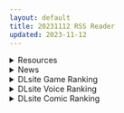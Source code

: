 ```yaml
---
layout: default
title: 20231112 RSS Reader
updated: 2023-11-12
---
```


<details class='content-parent'>
<summary>
Resources
</summary>
<details class='content-child'>
<summary>
<span class='rss-title'> [合集][すぱいらる (在誠舞あゆか+)] 娘の友達のメスガキに犯されました (1-4) </span> <a class='rss-link' href='https://gmgard.com/gm124083' target='_blank'>&nbsp;</a>
<div class='rss-published'> 🕛 20231111 14:13:01</div>
</summary>
<img src="https://static.gmgard.us/Images/upload/12080112213002837.jpg" /><br /><p>讲的是一群淫荡的雌小鬼们如何狩猎同学父亲的肉棒，满足自己那饥渴小穴的故事。</p>
</details>
<details class='content-child'>
<summary>
<span class='rss-title'> [无修正][未知字幕组] [バニラ] 独占 1+2 </span> <a class='rss-link' href='https://gmgard.com/gm124082' target='_blank'>&nbsp;</a>
<div class='rss-published'> 🕛 20231111 12:27:49</div>
</summary>
<img src="https://iili.io/JBpLUzb.gif" /><br /><p>放飞自我的画风&nbsp;两个人渣在网络上传自己啪啪啪的视频 然后看谁的作品投票多&nbsp;</p>
</details>
<details class='content-child'>
<summary>
<span class='rss-title'> [补档][風のごとく! (風吹ぽに](サンクリ 2018 Summer) はじめてのせかいじゅEXTRA LOVEPOTION (世界樹の迷宮) </span> <a class='rss-link' href='https://gmgard.com/gm124050' target='_blank'>&nbsp;</a>
<div class='rss-published'> 🕛 20231111 11:48:30</div>
</summary>
<img src="https://static.gmgard.us/Images/upload/12519081529336890.jpg" /><br /><p>精灵系大姐姐RBQ，另外求汉化</p>
</details>
<details class='content-child'>
<summary>
<span class='rss-title'> [Steam官方中文版][231104][LYCORIS]UsoNatsu ~The Summer Romance Bloomed From A Lie~ 始于谎言的夏日恋情[2.87GB] </span> <a class='rss-link' href='https://gmgard.com/gm124079' target='_blank'>&nbsp;</a>
<div class='rss-published'> 🕛 20231111 11:48:28</div>
</summary>
<img src="https://static.gmgard.us/Images/upload/11317111720316837.jpg" /><br /><p>Steam链接：https://store.steampowered.com/app/1575980/_/</p>
</details>
<details class='content-child'>
<summary>
<span class='rss-title'> [MMD]Kimagure Mercy Marin Kitagawa Sex Stockings(Alternative Version) (by Shark100 ) </span> <a class='rss-link' href='https://gmgard.com/gm124080' target='_blank'>&nbsp;</a>
<div class='rss-published'> 🕛 20231111 11:47:29</div>
</summary>
<img src="https://static.gmgard.us/Images/upload/10434111804156745.jpg" /><br /><p>鲨鱼佬久违的更新，据他自己说是因为病了【好像是胃部开裂还是啥的，机翻质量不太行】，所以一直没办法集中精神制作视频，这次是二月份的视频的差分【加了丝袜】，新视频是正在制作了，希望能尽快见到吧</p>
</details>
<details class='content-child'>
<summary>
<span class='rss-title'> [官方中文][RJ01116244][家猫コンパス]運命のメスガキ:夏編~●学生の妹とそのメスガキ仲間に財布扱いされたから、チンコで躾けてやった![378MB] </span> <a class='rss-link' href='https://gmgard.com/gm124081' target='_blank'>&nbsp;</a>
<div class='rss-published'> 🕛 20231111 11:47:21</div>
</summary>
<img src="https://static.gmgard.us/Images/upload/12024111937488753.jpg" /><br /><p>DL补票链接：</p>
</details>
<details class='content-child'>
<summary>
<span class='rss-title'> 恋活himiko部分人物卡 </span> <a class='rss-link' href='https://gmgard.com/gm124076' target='_blank'>&nbsp;</a>
<div class='rss-published'> 🕛 20231111 10:31:12</div>
</summary>
<img src="https://static.gmgard.us/Images/upload/13444111635465429.jpg" /><br /><p>7天</p>
</details>
<details class='content-child'>
<summary>
<span class='rss-title'> 求狼星屋的リンカノ -白濁の輪舞曲-和ヘイジング ~白濁の伝統~ </span> <a class='rss-link' href='https://gmgard.com/gm124062' target='_blank'>&nbsp;</a>
<div class='rss-published'> 🕛 20231111 10:01:20</div>
</summary>
<img src="https://static.gmgard.us/Images/upload/54714111743526991.jpg" /><br /><p>求如题的两部作品，マワサレヒメ -白濁の記憶-已经找到了，リンカノ -白濁の輪舞曲-连接都过期了，ヘイジング ～白濁の伝統～没找到资源。</p>
</details>
<details class='content-child'>
<summary>
<span class='rss-title'> [Steam官中][231024][1000-REKA]早咲きのくろゆり 提早绽放的黑百合[1.71GB] </span> <a class='rss-link' href='https://gmgard.com/gm124078' target='_blank'>&nbsp;</a>
<div class='rss-published'> 🕛 20231111 10:00:00</div>
</summary>
<img src="https://static.gmgard.us/Images/upload/6954111718256443.jpg" /><br /><p>那或许是在冬季提早绽放且格格不入的黑百合的诅咒――毕业前，爱上少女的少女……。 但这份纯粹的感情，却因为“悲剧的循环”而四分五裂。玩家将通过[插入选项][输入文字]来编织少女的情怀。</p>
</details>
<details class='content-child'>
<summary>
<span class='rss-title'> [游戏合集] [ALLDICE] 游戏合集(两部)⑮ [樱盒/800MB] </span> <a class='rss-link' href='https://gmgard.com/gm124077' target='_blank'>&nbsp;</a>
<div class='rss-published'> 🕛 20231111 08:57:59</div>
</summary>
<img src="https://file.cangku.moe/images/d9509f8e0f58cf026c13e9ebc86a4128.webp" /><br /><p>https://music.163.com/#/program?id=2531806960</p>
</details>
<details class='content-child'>
<summary>
<span class='rss-title'> 【新汉化作品】[まどそふと] ワガママハイスペックOC / 任性highspec OC 汉化硬盘版[黄色相簿个人汉化][9.5G][BDOD] </span> <a class='rss-link' href='https://spring-plus.net/read.php?tid=2002410' target='_blank'>&nbsp;</a>
<div class='rss-published'> 🕛 20231111 08:40:13</div>
</summary>
<img src='https://img.imoutomoe.net/\images/2023/11/11/00.jpg'/>
<img src='https://img.imoutomoe.net/\images/2023/11/11/000fb388001b3cbf7a0.jpg'/>
<img src='https://i.loli.net/2018/02/15/5a85acfe5dde3.jpg'/>
<img src='https://i.loli.net/2018/02/15/5a85ad5e513c6.jpg'/>
[img]https://img.imoutomoe.net ..
</details>
<details class='content-child'>
<summary>
<span class='rss-title'> [游戏合集] DL上furry 游戏小合集(13部)⑭ [樱盒/4.7GB] </span> <a class='rss-link' href='https://gmgard.com/gm124075' target='_blank'>&nbsp;</a>
<div class='rss-published'> 🕛 20231111 08:26:13</div>
</summary>
<img src="https://static.gmgard.us/Images/upload/84813111626130006.jpg" /><br /><p>https://music.163.com/#/program?id=2531806960</p>
</details>
<details class='content-child'>
<summary>
<span class='rss-title'> [黑猫汉化][RJ233486][ORCSOFT]お前の母ちゃん、良い女だよな (你的妈妈,真是个好女人啊)[全CG/PC+安卓][1.12G] </span> <a class='rss-link' href='https://gmgard.com/gm124074' target='_blank'>&nbsp;</a>
<div class='rss-published'> 🕛 20231111 07:01:14</div>
</summary>
<img src="https://static.gmgard.us/Images/upload/58238111431426715.jpg" /><br /><p>我知道比不过精翻不用给我说了</p>
</details>
<details class='content-child'>
<summary>
<span class='rss-title'> 【新汉化作品】[自购][无码][スーパーバッド ] 夜歩き / 夜行 无码汉化硬盘版[官方简繁中日英文][1.11G][BDOD] </span> <a class='rss-link' href='https://spring-plus.net/read.php?tid=2002238' target='_blank'>&nbsp;</a>
<div class='rss-published'> 🕛 20231111 05:14:34</div>
</summary>
<img src='https://img.imoutomoe.net/\images/2023/11/11/0.jpg'/>
<img src='https://img.imoutomoe.net/\images/2023/11/11/000.jpg'/>
<img src='https://img.imoutomoe.net/\images/2023/11/11/1dc61fcb0d3499a1e.jpg'/>
[img]https://cdn.akamai.steamstatic.com/steam/apps/2416650/header_schinese.jpg?t=16 ..
</details>

</details>
<details class='content-parent'>
<summary>
News
</summary>
<details class='content-child'>
<summary>
<span class='rss-title'> DLsite熱賣新作《侵蝕的許普諾斯》，催眠學園的巨乳學生會長隻身對抗一切 </span> <a class='rss-link' href='https://www.4gamers.com.tw/news/detail/60902/dlstite-rj01082260-review' target='_blank'>&nbsp;</a>
<div class='rss-published'> 🕛 20231111 19:51:19</div>
</summary>
<img src="https://img.4gamers.com.tw/news-image/fcd35eca-4045-4b6b-bc86-500bdc23a606.jpg"/>
認真打球…不，讀書好嗎
</details>

</details>
<details class='content-parent'>
<summary>
DLsite Game Ranking
</summary>
<details class='content-child'>
<summary>
<span class='rss-title'> 冒険者の宿へようこそ!2 / patch.1 他愛略奪ぱっち [ぺぺろんちーの] </span> <a class='rss-link' href='https://www.dlsite.com/maniax/work/=/product_id/RJ01105759.html' target='_blank'>&nbsp;</a>
<div class='rss-published'> 🕛 20231112 13:09:10</div>
</summary>
<img src ="http://img.dlsite.jp/modpub/images2/work/doujin/RJ01106000/RJ01105759_img_main.jpg"/><br/>冒険者の宿へようこそ!2のアップグレードデータです
</details>
<details class='content-child'>
<summary>
<span class='rss-title'> 冒険者の宿へようこそ!2 [ぺぺろんちーの] </span> <a class='rss-link' href='https://www.dlsite.com/maniax/work/=/product_id/RJ01081301.html' target='_blank'>&nbsp;</a>
<div class='rss-published'> 🕛 20231112 13:09:10</div>
</summary>
<img src ="http://img.dlsite.jp/modpub/images2/work/doujin/RJ01082000/RJ01081301_img_main.jpg"/><br/>新たな冒険者の宿へお待ちしております。
</details>
<details class='content-child'>
<summary>
<span class='rss-title'> Handyman Legend ハンディマン・レジェンド [超真剣Studio] </span> <a class='rss-link' href='https://www.dlsite.com/maniax/work/=/product_id/RJ01036146.html' target='_blank'>&nbsp;</a>
<div class='rss-published'> 🕛 20231112 13:09:10</div>
</summary>
<img src ="http://img.dlsite.jp/modpub/images2/work/doujin/RJ01037000/RJ01036146_img_main.jpg"/><br/>君はスマートフォンアプリで案件を受注しているハンディマンです。 お客様の家にある様々な問題を解決し、時には他の問題も「解決」してあげる...
</details>
<details class='content-child'>
<summary>
<span class='rss-title'> ハチナ怪異譚 [八角家] </span> <a class='rss-link' href='https://www.dlsite.com/maniax/work/=/product_id/RJ431925.html' target='_blank'>&nbsp;</a>
<div class='rss-published'> 🕛 20231112 13:09:10</div>
</summary>
<img src ="http://img.dlsite.jp/modpub/images2/work/doujin/RJ432000/RJ431925_img_main.jpg"/><br/>ぴっちりインナー和装少女が催眠・拘束・状態異常まみれになりながら戦う濃厚Hアクション
</details>
<details class='content-child'>
<summary>
<span class='rss-title'> モンスターブラックマーケット完全版 [チーム-アップルパイ] </span> <a class='rss-link' href='https://www.dlsite.com/maniax/work/=/product_id/RJ01022169.html' target='_blank'>&nbsp;</a>
<div class='rss-published'> 🕛 20231112 13:09:10</div>
</summary>
<img src ="http://img.dlsite.jp/modpub/images2/work/doujin/RJ01023000/RJ01022169_img_main.jpg"/><br/>モンスターブラックマーケット本編とDLCのセットです。
</details>

</details>
<details class='content-parent'>
<summary>
DLsite Voice Ranking
</summary>
<details class='content-child'>
<summary>
<span class='rss-title'> 【KU100】異世界娘のデリヘル嬢～当店人気トップ嬢たちのおちんぽご奉仕戦争 [ファウナス] </span> <a class='rss-link' href='https://www.dlsite.com/maniax/work/=/product_id/RJ01081666.html' target='_blank'>&nbsp;</a>
<div class='rss-published'> 🕛 20231112 13:09:13</div>
</summary>
<img src ="http://img.dlsite.jp/modpub/images2/work/doujin/RJ01082000/RJ01081666_img_main.jpg"/><br/>新たな刺激を求めるあなた。 以前アルブスに、アーテルとのおまんこ比べを提案されていたことを思い出し、二人を同時に呼び出す。 未経験の3Pプレイに、戸惑った様子を見せるアーテルとアルブス。しかしお気に入りのお客であるあなたを前に、たまらずご奉仕を始めるのだった。
</details>
<details class='content-child'>
<summary>
<span class='rss-title'> チンカス掃除までしてくれる世話焼きな妹JKとの生活 [スイカ熟成保証委員会] </span> <a class='rss-link' href='https://www.dlsite.com/maniax/work/=/product_id/RJ01086281.html' target='_blank'>&nbsp;</a>
<div class='rss-published'> 🕛 20231112 13:09:13</div>
</summary>
<img src ="http://img.dlsite.jp/modpub/images2/work/doujin/RJ01087000/RJ01086281_img_main.jpg"/><br/>ある日、リビングでうたた寝をしていたあなたは、下腹部の妙な快感で目を覚ます。 美奈穂があなたのペニスを咥え、舌と唇で丹念にチンカス掃除をしていた──
</details>
<details class='content-child'>
<summary>
<span class='rss-title'> 気になるあの子を、常識改変で肉奴隷に堕とす [スイカ熟成保証委員会] </span> <a class='rss-link' href='https://www.dlsite.com/maniax/work/=/product_id/RJ438225.html' target='_blank'>&nbsp;</a>
<div class='rss-published'> 🕛 20231112 13:09:13</div>
</summary>
<img src ="http://img.dlsite.jp/modpub/images2/work/doujin/RJ439000/RJ438225_img_main.jpg"/><br/>無表情クールな美少女JKを、常識改変で肉奴隷に堕とします
</details>
<details class='content-child'>
<summary>
<span class='rss-title'> 坊ちゃまに寝取られ堕ちる人妻メイド [スイカ熟成保証委員会] </span> <a class='rss-link' href='https://www.dlsite.com/maniax/work/=/product_id/RJ378488.html' target='_blank'>&nbsp;</a>
<div class='rss-published'> 🕛 20231112 13:09:13</div>
</summary>
<img src ="http://img.dlsite.jp/modpub/images2/work/doujin/RJ379000/RJ378488_img_main.jpg"/><br/>無知を装い坊ちゃまが夫を想う一途な人妻メイドを、騙して、ハメて、薬漬けで調教する.
</details>
<details class='content-child'>
<summary>
<span class='rss-title'> 小穴按摩・特别之夜 [青春×フェティシズム] </span> <a class='rss-link' href='https://www.dlsite.com/maniax/work/=/product_id/RJ01078989.html' target='_blank'>&nbsp;</a>
<div class='rss-published'> 🕛 20231112 13:09:13</div>
</summary>
<img src ="http://img.dlsite.jp/modpub/images2/work/doujin/RJ01079000/RJ01078989_img_main.jpg"/><br/>青春岁月,没有又如何。但仅限今晚也好,请过上充满欢乐甜美色色的一晚吧!仅限一晚的按摩师女主角们大集结♪为您献上极致色情的集锦型物语。成年人的青春,要体验一下看看吗?
</details>

</details>
<details class='content-parent'>
<summary>
DLsite Comic Ranking
</summary>
<details class='content-child'>
<summary>
<span class='rss-title'> 家が湿気過ぎて生えてきた幻覚誘発するキノコを誤食して発情したあとのあれやこれ [捕食少女] </span> <a class='rss-link' href='https://www.dlsite.com/maniax/work/=/product_id/RJ01114389.html' target='_blank'>&nbsp;</a>
<div class='rss-published'> 🕛 20231112 13:09:17</div>
</summary>
<img src ="http://img.dlsite.jp/modpub/images2/work/doujin/RJ01115000/RJ01114389_img_main.jpg"/><br/>これはごく普通すぎて普通でしかない一人の女子大学生の日常ストーリーです。 家の中が湿気てキノコが生えることになり、好奇心からそのキノコを誤って摂取した結果、幻覚を体験します。本文は52ページ。特典のおまけ2枚付きです。
</details>
<details class='content-child'>
<summary>
<span class='rss-title'> 悪い子には制裁を2 [ミスターほっけ] </span> <a class='rss-link' href='https://www.dlsite.com/maniax/work/=/product_id/RJ01115194.html' target='_blank'>&nbsp;</a>
<div class='rss-published'> 🕛 20231112 13:09:17</div>
</summary>
<img src ="http://img.dlsite.jp/modpub/images2/work/doujin/RJ01116000/RJ01115194_img_main.jpg"/><br/>娘をイジメる生意気なクラスメイトをマゾ奴隷に堕とす『悪い子には制裁を』の続編!
</details>
<details class='content-child'>
<summary>
<span class='rss-title'> 婦警とくすぐり誘拐犯 [Nisusu] </span> <a class='rss-link' href='https://www.dlsite.com/maniax/work/=/product_id/RJ01117320.html' target='_blank'>&nbsp;</a>
<div class='rss-published'> 🕛 20231112 13:09:17</div>
</summary>
<img src ="http://img.dlsite.jp/modpub/images2/work/doujin/RJ01118000/RJ01117320_img_main.jpg"/><br/>誘拐犯の罠にかかった婦警、彼女を待っているのは終わらないくすぐり地獄だけだ
</details>
<details class='content-child'>
<summary>
<span class='rss-title'> メイド教育3-没落貴族瑠璃川椿- [きょくちょ局] </span> <a class='rss-link' href='https://www.dlsite.com/maniax/work/=/product_id/RJ417751.html' target='_blank'>&nbsp;</a>
<div class='rss-published'> 🕛 20231112 13:09:17</div>
</summary>
<img src ="http://img.dlsite.jp/modpub/images2/work/doujin/RJ418000/RJ417751_img_main.jpg"/><br/>『メイド教育。』第三弾! 昨晩の『教育』から一夜明け、ご主人様に呼び出された元貴族、瑠璃川 椿は、後輩が側にいるにも関わらず、廊下で手淫され想像以上に感じてしまう…。 自分の身体の変化に戸惑いつつも、貴族の誇りを失わぬように気丈に振る舞う椿… 。だが、毎日続く変態的なメイド教育に、次第に心と身体を快楽に蝕まれていく…!  恥辱にまみれた表情を浮かべ白く柔らかいおっぱいをさらす元令嬢の痴態をぜひご堪能くださいっ!
</details>
<details class='content-child'>
<summary>
<span class='rss-title'> 女装少年ヒーローのきみが邪悪な組織でTSして淫らな女幹部に堕ちるまんがートランスダークエグゼクティブー [やせうまロール] </span> <a class='rss-link' href='https://www.dlsite.com/maniax/work/=/product_id/RJ01107266.html' target='_blank'>&nbsp;</a>
<div class='rss-published'> 🕛 20231112 13:09:17</div>
</summary>
<img src ="http://img.dlsite.jp/modpub/images2/work/doujin/RJ01108000/RJ01107266_img_main.jpg"/><br/>ピッチリスゥツの女装少年ヒーローが心の闇をくすぐられTS!むっちりギチギチ緊縛スゥツの巨乳女幹部に堕ちる!淫紋やニプルファックも!前作見てなくても大丈夫!裸なし全編テカテカツヤツヤラバースーツ!
</details>

</details>
